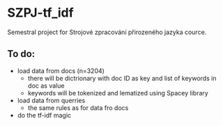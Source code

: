 # SZPJ-tf_idf
Semestral project for Strojové zpracování přirozeného jazyka cource.

## To do:
- load data from docs (n=3204)
	+ there will be dictrionary with doc ID as key and list of keywords in doc as value
	+ keywords will be tokenized and lematized using Spacey library
- load data from querries
	+ the same rules as for data fro docs
- do the tf-idf magic